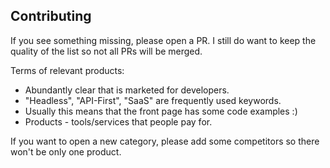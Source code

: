 ## Contributing

If you see something missing, please open a PR. I still do want to keep the quality of the list so not all PRs will be merged.

Terms of relevant products:
- Abundantly clear that is marketed for developers.
- "Headless", "API-First", "SaaS" are frequently used keywords.
- Usually this means that the front page has some code examples :)
- Products - tools/services that people pay for.

If you want to open a new category, please add some competitors so there won't be only one product.
